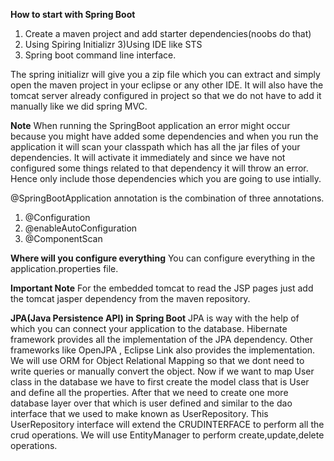 **How to start with Spring Boot**

1) Create a maven project and add starter dependencies(noobs do that)
2) Using Spiring Initializr
3)Using IDE like STS
4) Spring boot command line interface.

The spring initializr will give you a zip file which you can extract and simply open the maven project in your eclipse or any other IDE.
It will also have the tomcat server already configured in project so that we do not have to add it manually like we did spring MVC.


**Note**
When running the SpringBoot application an error might occur because you might have added some dependencies and when you run the application it will scan your classpath
which has all the jar files of your dependencies. It will activate it immediately and since we have not configured some things related to that dependency it will throw
an error. Hence only include those dependencies which you are going to use intially.


@SpringBootApplication annotation is the combination of three annotations.
1) @Configuration
2) @enableAutoConfiguration
3) @ComponentScan

**Where will you configure everything**
You can configure everything in the application.properties file.

**Important Note**
For the embedded tomcat to read the JSP pages just add the tomcat jasper dependency from the maven repository.


**JPA(Java Persistence API) in Spring Boot**
 JPA is way with the help of which you can connect your application to the database.
 Hibernate framework provides all the implementation of the JPA dependency. Other frameworks like OpenJPA , Eclipse Link also provides the implementation.
 We will use ORM for Object Relational Mapping so that we dont need to write queries or manually convert the object.
 Now if we want to map User class in the database we have to first create the model class that is User and define all the properties. After that we need to create one
 more database layer over that which is user defined and similar to the dao interface that we used to make known as UserRepository. This UserRepository interface will
 extend the CRUDINTERFACE to perform all the crud operations. We will use EntityManager to perform create,update,delete operations.



